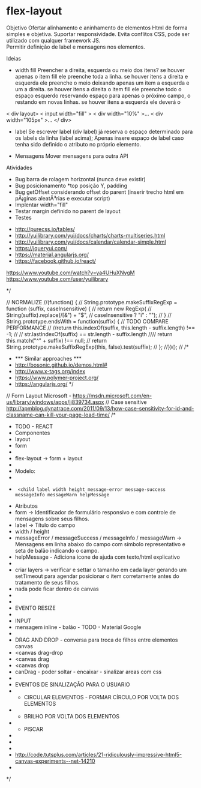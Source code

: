 # flex-layout
Objetivo
Ofertar alinhamento e aninhamento de elementos Html de forma simples e objetiva. Suportar responsividade.
Evita conflitos CSS, pode ser utilizado com qualquer framework JS.  
Permitir definição de label e mensagens nos elementos.

Ideias

* width fill
Preencher a direita, esquerda ou meio dos itens?
se houver apenas o item fill ele preenche toda a linha.
se houver itens a direita e esquerda ele preenche o meio deixando apenas um item a esquerda e um a direita.
se houver itens a direita o item fill ele preenche todo o espaço esquerdo reservando espaço para apenas o próximo campo, o restando em novas linhas.
se houver itens a esquerda ele deverá o

< div layout>
	< input width="fill" >
	< div width="10%" >...</div>
	< div width="105px" >...</div>
</ div>

* label
Se escrever label (div label) já reserva o espaço determinado para os labels da linha (label acima);
Apenas insere espaço de label caso tenha sido definido o atributo no próprio elemento. 

* Mensagens
Mover mensagens para outra API

Atividades
* Bug barra de rolagem horizontal (nunca deve existir)
* Bug posicionamento *top posição Y, padding 
* Bug getOffset considerando offset do parent (inserir trecho html em pÃ¡ginas aleatÃ³rias e executar script)
* Implentar width="fill"
* Testar margin definido no parent de layout
* Testes 
- http://purecss.io/tables/
- http://yuilibrary.com/yui/docs/charts/charts-multiseries.html
- http://yuilibrary.com/yui/docs/calendar/calendar-simple.html
- https://jqueryui.com/
- https://material.angularjs.org/
- https://facebook.github.io/react/

https://www.youtube.com/watch?v=ya4UHuXNygM
https://www.youtube.com/user/yuilibrary

 */

//		NORMALIZE
//(function() {
//	 String.prototype.makeSuffixRegExp = function (suffix, caseInsensitive) {
//	  return new RegExp(
//	      String(suffix).replace(/[$%()*+.?\[\\\]{|}]/g, "\\$&") + "$",
//	      caseInsensitive ? "i" : "");
//	}
//	String.prototype.endsWith = function(suffix) { // TODO COMPARE PERFORMANCE
//	    //return this.indexOf(suffix, this.length - suffix.length) !== -1;
//		// str.lastIndexOf(suffix) == str.length - suffix.length
////		return this.match("^" + suffix) !== null;
//		return String.prototype.makeSuffixRegExp(this, false).test(suffix);
//	};
//})();
//
/*
 * *** Similar approaches ***
 * http://bosonic.github.io/demos.html#
 * http://www.x-tags.org/index
 * https://www.polymer-project.org/
 * https://angularjs.org/
 */

// Form Layout Microsoft - https://msdn.microsoft.com/en-us/library/windows/apps/jj839734.aspx
// Case sensitive http://apmblog.dynatrace.com/2011/09/13/how-case-sensitivity-for-id-and-classname-can-kill-your-page-load-time/
/*
 * TODO - REACT
 * Componentes
 * layout
 * form
 * 
 * flex-layout -> form + layout
 * 
 * Modelo:
 * 	<div layout
 * 		<child label width height message-error message-success messageInfo messageWarn helpMessage
 * Atributos
 * form -> Identificador de formulário responsivo e com controle de mensagens sobre seus filhos.
 * label -> Título do campo
 * width / height
 * messageError / messageSuccess / messageInfo / messageWarn -> Mensagens em linha abaixo do campo com símbolo representativo e seta de balão indicando o campo.
 * helpMessage - Adiciona icone de ajuda com texto/html explicativo
 * 
 * criar layers -> verificar e settar o tamanho em cada layer gerando um setTimeout para agendar posicionar o item corretamente antes do tratamento de seus filhos.
 * nada pode ficar dentro de canvas
 * 
 * 
 * EVENTO RESIZE
 * 
 * INPUT
 * mensagem inline - balão - TODO - Material Google
 * 
 * DRAG AND DROP - conversa para troca de filhos entre elementos canvas
 * 	<canvas drag-drop
 * 	<canvas drag  
 * 	<canvas drop
 * 	canDrag - poder soltar - encaixar - sinalizar areas com css
 * 
 * EVENTOS DE SINALIZAÇÃO PARA O USUARIO
 * - CIRCULAR ELEMENTOS - FORMAR CÍRCULO POR VOLTA DOS ELEMENTOS
 * - BRILHO POR VOLTA DOS ELEMENTOS
 * - PISCAR
 * 
 * 
 * 
 * http://code.tutsplus.com/articles/21-ridiculously-impressive-html5-canvas-experiments--net-14210
 * 
 */

